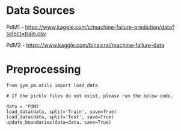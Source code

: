 # Data Sources

PdM1 - https://www.kaggle.com/c/machine-failure-prediction/data?select=train.csv

PdM2 - https://www.kaggle.com/binaicrai/machine-failure-data

# Preprocessing
```
from gym_pm.utils import load_data

# If the pickle files do not exist, please run the below code.

data = 'PdM2'
load_data(data, split='Train', save=True)
load_data(data, split='Test', save=True)
update_boundaries(data=data, save=True)
```
